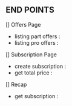 ## END POINTS

[] Offers Page

-   listing part offers :
-   listing pro offers :

[] Subscription Page

-   create subscription :
-   get total price :

[] Recap

-   get subscription :
